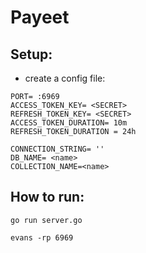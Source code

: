 # Payeet


## Setup:


* create a config file:

```
PORT= :6969
ACCESS_TOKEN_KEY= <SECRET>
REFRESH_TOKEN_KEY= <SECRET>
ACCESS_TOKEN_DURATION= 10m
REFRESH_TOKEN_DURATION = 24h 

CONNECTION_STRING= ''
DB_NAME= <name>
COLLECTION_NAME=<name> 
```


## How to run:

```
go run server.go
```

```
evans -rp 6969
```